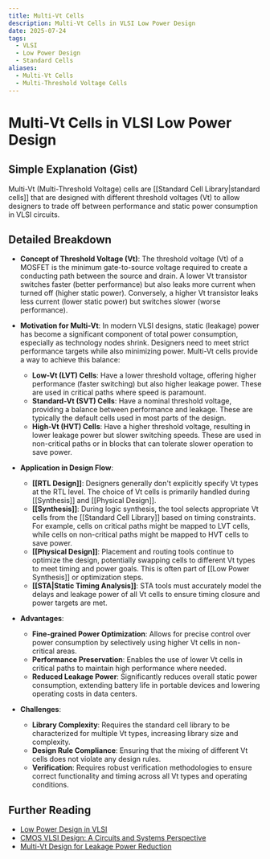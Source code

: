```yaml
---
title: Multi-Vt Cells
description: Multi-Vt Cells in VLSI Low Power Design
date: 2025-07-24
tags:
  - VLSI
  - Low Power Design
  - Standard Cells
aliases:
  - Multi-Vt Cells
  - Multi-Threshold Voltage Cells
---
```


# Multi-Vt Cells in VLSI Low Power Design

## Simple Explanation (Gist)
Multi-Vt (Multi-Threshold Voltage) cells are [[Standard Cell Library|standard cells]] that are designed with different threshold voltages (Vt) to allow designers to trade off between performance and static power consumption in VLSI circuits.

## Detailed Breakdown

*   **Concept of Threshold Voltage (Vt)**: The threshold voltage (Vt) of a MOSFET is the minimum gate-to-source voltage required to create a conducting path between the source and drain. A lower Vt transistor switches faster (better performance) but also leaks more current when turned off (higher static power). Conversely, a higher Vt transistor leaks less current (lower static power) but switches slower (worse performance).

*   **Motivation for Multi-Vt**: In modern VLSI designs, static (leakage) power has become a significant component of total power consumption, especially as technology nodes shrink. Designers need to meet strict performance targets while also minimizing power. Multi-Vt cells provide a way to achieve this balance:
    *   **Low-Vt (LVT) Cells**: Have a lower threshold voltage, offering higher performance (faster switching) but also higher leakage power. These are used in critical paths where speed is paramount.
    *   **Standard-Vt (SVT) Cells**: Have a nominal threshold voltage, providing a balance between performance and leakage. These are typically the default cells used in most parts of the design.
    *   **High-Vt (HVT) Cells**: Have a higher threshold voltage, resulting in lower leakage power but slower switching speeds. These are used in non-critical paths or in blocks that can tolerate slower operation to save power.

*   **Application in Design Flow**: 
    *   **[[RTL Design]]**: Designers generally don't explicitly specify Vt types at the RTL level. The choice of Vt cells is primarily handled during [[Synthesis]] and [[Physical Design]].
    *   **[[Synthesis]]**: During logic synthesis, the tool selects appropriate Vt cells from the [[Standard Cell Library]] based on timing constraints. For example, cells on critical paths might be mapped to LVT cells, while cells on non-critical paths might be mapped to HVT cells to save power.
    *   **[[Physical Design]]**: Placement and routing tools continue to optimize the design, potentially swapping cells to different Vt types to meet timing and power goals. This is often part of [[Low Power Synthesis]] or optimization steps.
    *   **[[STA|Static Timing Analysis]]**: STA tools must accurately model the delays and leakage power of all Vt cells to ensure timing closure and power targets are met.

*   **Advantages**: 
    *   **Fine-grained Power Optimization**: Allows for precise control over power consumption by selectively using higher Vt cells in non-critical areas.
    *   **Performance Preservation**: Enables the use of lower Vt cells in critical paths to maintain high performance where needed.
    *   **Reduced Leakage Power**: Significantly reduces overall static power consumption, extending battery life in portable devices and lowering operating costs in data centers.

*   **Challenges**: 
    *   **Library Complexity**: Requires the standard cell library to be characterized for multiple Vt types, increasing library size and complexity.
    *   **Design Rule Compliance**: Ensuring that the mixing of different Vt cells does not violate any design rules.
    *   **Verification**: Requires robust verification methodologies to ensure correct functionality and timing across all Vt types and operating conditions.

## Further Reading

*   [Low Power Design in VLSI](https://www.vlsi-expert.com/2018/01/low-power-design-in-vlsi.html)
*   [CMOS VLSI Design: A Circuits and Systems Perspective](https://www.amazon.com/CMOS-VLSI-Design-Circuits-Perspective/dp/0321547748)
*   [Multi-Vt Design for Leakage Power Reduction](https://www.eetimes.com/multi-vt-design-for-leakage-power-reduction/)